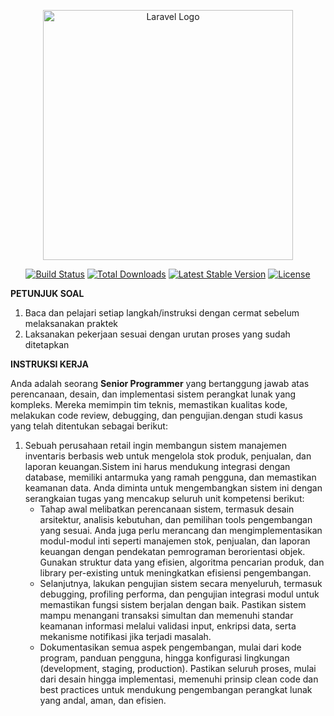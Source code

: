 <p align="center"><a href="https://laravel.com" target="_blank"><img src="https://raw.githubusercontent.com/laravel/art/master/logo-lockup/5%20SVG/2%20CMYK/1%20Full%20Color/laravel-logolockup-cmyk-red.svg" width="400" alt="Laravel Logo"></a></p>

<p align="center">
<a href="https://github.com/laravel/framework/actions"><img src="https://github.com/laravel/framework/workflows/tests/badge.svg" alt="Build Status"></a>
<a href="https://packagist.org/packages/laravel/framework"><img src="https://img.shields.io/packagist/dt/laravel/framework" alt="Total Downloads"></a>
<a href="https://packagist.org/packages/laravel/framework"><img src="https://img.shields.io/packagist/v/laravel/framework" alt="Latest Stable Version"></a>
<a href="https://packagist.org/packages/laravel/framework"><img src="https://img.shields.io/packagist/l/laravel/framework" alt="License"></a>
</p>

<p>
    <strong>PETUNJUK SOAL</strong>
</p>
<ol style="list-style-type:decimal;">
    <li>
        ﻿﻿﻿Baca dan pelajari setiap langkah/instruksi dengan cermat sebelum melaksanakan praktek
    </li>
    <li>
        ﻿﻿﻿Laksanakan pekerjaan sesuai dengan urutan proses yang sudah ditetapkan
    </li>
</ol>
<p>
    <strong>INSTRUKSI KERJA</strong>
</p>
<p>
    Anda adalah seorang <strong>Senior Programmer</strong> yang bertanggung jawab atas perencanaan, desain, dan implementasi sistem perangkat lunak yang kompleks. Mereka memimpin tim teknis, memastikan kualitas kode, melakukan code review, debugging, dan pengujian.dengan studi kasus yang telah ditentukan sebagai berikut:
</p>
<ol>
    <li>
        Sebuah perusahaan retail ingin membangun sistem manajemen inventaris berbasis web untuk mengelola stok produk, penjualan, dan laporan keuangan.Sistem ini harus mendukung integrasi dengan database, memiliki antarmuka yang ramah pengguna, dan memastikan keamanan data. Anda diminta untuk mengembangkan sistem ini dengan serangkaian tugas yang mencakup seluruh unit kompetensi berikut:
        <ul>
            <li>
                Tahap awal melibatkan perencanaan sistem, termasuk desain arsitektur, analisis kebutuhan, dan pemilihan tools pengembangan yang sesuai. Anda juga perlu merancang dan mengimplementasikan modul-modul inti seperti manajemen stok, penjualan, dan laporan keuangan dengan pendekatan pemrograman berorientasi objek. Gunakan struktur data yang efisien, algoritma pencarian produk, dan library per-existing untuk meningkatkan efisiensi pengembangan.
            </li>
            <li>
                ﻿﻿﻿Selanjutnya, lakukan pengujian sistem secara menyeluruh, termasuk debugging, profiling performa, dan pengujian integrasi modul untuk memastikan fungsi sistem berjalan dengan baik. Pastikan sistem mampu menangani transaksi simultan dan memenuhi standar keamanan informasi melalui validasi input, enkripsi data, serta mekanisme notifikasi jika terjadi masalah.
            </li>
            <li>
                Dokumentasikan semua aspek pengembangan, mulai dari kode program, panduan pengguna, hingga konfigurasi lingkungan (development, staging, production). Pastikan seluruh proses, mulai dari desain hingga implementasi, memenuhi prinsip clean code dan best practices untuk mendukung pengembangan perangkat lunak yang andal, aman, dan efisien.
            </li>
        </ul>
    </li>
</ol>
